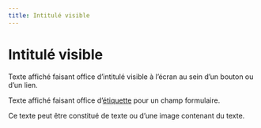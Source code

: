 ```yaml
---
title: Intitulé visible
---
```


# Intitulé visible


Texte affiché faisant office d’intitulé visible à l’écran au sein d’un bouton ou d’un lien.

Texte affiché faisant office d’[étiquette](#etiquette-de-champ-de-formulaire) pour un champ formulaire.

Ce texte peut être constitué de texte ou d’une image contenant du texte.
